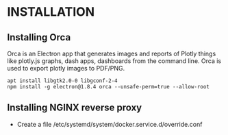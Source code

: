 # INSTALLATION


## Installing Orca

Orca is an Electron app that generates images and reports of Plotly
things like plotly.js graphs, dash apps, dashboards from the command
line. Orca is used to export plotly images to PDF/PNG.

	apt install libgtk2.0-0 libgconf-2-4
	npm install -g electron@1.8.4 orca --unsafe-perm=true --allow-root
		
	

## Installing NGINX reverse proxy



- Create a file /etc/systemd/system/docker.service.d/override.conf
